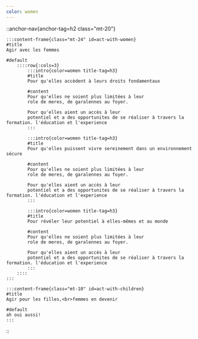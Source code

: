 ```yaml
---
color: women
---
```


::anchor-nav{anchor-tag=h2 class="mt-20"}

    :::content-frame{class="mt-24" id=act-with-women}
    #title
    Agir avec les femmes

    #default
        ::::row{:cols=3}
            :::intro{color=women title-tag=h3}
            #title
            Pour qu'elles accèdent à leurs droits fondamentaux
            
            #content
            Pour qu'elles ne soient plus limitées à leur
            role de meres, de garalennes au foyer.
            
            Pour qu'elles aient un accès à leur
            potentiel et a des opportunites de se réaliser à travers la formation. l'éducation et l'experience
            :::

            :::intro{color=women title-tag=h3}
            #title
            Pour qu'elles puissent vivre sereinement dans un environnement sécure
            
            #content
            Pour qu'elles ne soient plus limitées à leur
            role de meres, de garalennes au foyer.
            
            Pour qu'elles aient un accès à leur
            potentiel et a des opportunites de se réaliser à travers la formation. l'éducation et l'experience
            :::

            :::intro{color=women title-tag=h3}
            #title
            Pour révéler leur potentiel à elles-mêmes et au monde
            
            #content
            Pour qu'elles ne soient plus limitées à leur
            role de meres, de garalennes au foyer.
            
            Pour qu'elles aient un accès à leur
            potentiel et a des opportunites de se réaliser à travers la formation. l'éducation et l'experience
            :::
        ::::
    :::

    :::content-frame{class="mt-10" id=act-with-children}
    #title
    Agir pour les filles,<br>femmes en devenir
    
    #default
    ah oui aussi!
    :::

::
